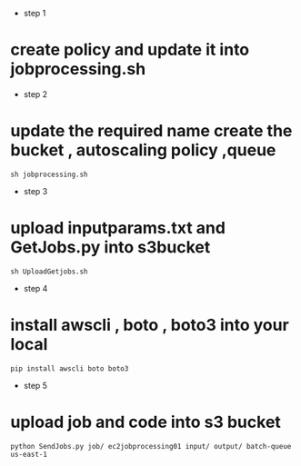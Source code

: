 * step 1

# create policy and update it into jobprocessing.sh

* step 2

# update the required name create the bucket , autoscaling policy ,queue
```shell
sh jobprocessing.sh
```
* step 3

# upload inputparams.txt and GetJobs.py into s3bucket 

```shell
sh UploadGetjobs.sh
```
* step 4

# install awscli , boto , boto3 into your local 
```shell
pip install awscli boto boto3
```
* step 5

# upload job and code into s3 bucket

```shell
python SendJobs.py job/ ec2jobprocessing01 input/ output/ batch-queue us-east-1
```
